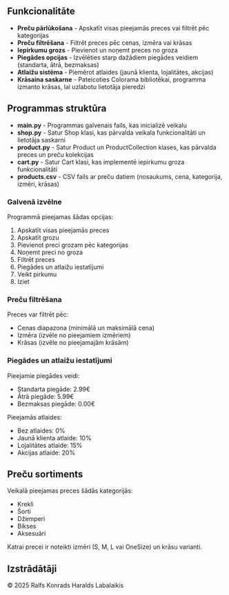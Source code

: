 ## Funkcionalitāte

- **Preču pārlūkošana** - Apskatīt visas pieejamās preces vai filtrēt pēc kategorijas
- **Preču filtrēšana** - Filtrēt preces pēc cenas, izmēra vai krāsas
- **Iepirkumu grozs** - Pievienot un noņemt preces no groza
- **Piegādes opcijas** - Izvēlēties starp dažādiem piegādes veidiem (standarta, ātrā, bezmaksas)
- **Atlaižu sistēma** - Piemērot atlaides (jaunā klienta, lojalitātes, akcijas)
- **Krāsaina saskarne** - Pateicoties Colorama bibliotēkai, programma izmanto krāsas, lai uzlabotu lietotāja pieredzi

## Programmas struktūra

- **main.py** - Programmas galvenais fails, kas inicializē veikalu
- **shop.py** - Satur Shop klasi, kas pārvalda veikala funkcionalitāti un lietotāja saskarni
- **product.py** - Satur Product un ProductCollection klases, kas pārvalda preces un preču kolekcijas
- **cart.py** - Satur Cart klasi, kas implementē iepirkumu groza funkcionalitāti
- **products.csv** - CSV fails ar preču datiem (nosaukums, cena, kategorija, izmēri, krāsas)

### Galvenā izvēlne

Programmā pieejamas šādas opcijas:
1. Apskatīt visas pieejamās preces
2. Apskatīt grozu
3. Pievienot preci grozam pēc kategorijas
4. Noņemt preci no groza
5. Filtrēt preces
6. Piegādes un atlaižu iestatījumi
7. Veikt pirkumu
8. Iziet

### Preču filtrēšana

Preces var filtrēt pēc:
- Cenas diapazona (minimālā un maksimālā cena)
- Izmēra (izvēle no pieejamiem izmēriem)
- Krāsas (izvēle no pieejamajām krāsām)

### Piegādes un atlaižu iestatījumi

Pieejamie piegādes veidi:
- Standarta piegāde: 2.99€
- Ātrā piegāde: 5.99€
- Bezmaksas piegāde: 0.00€

Pieejamās atlaides:
- Bez atlaides: 0%
- Jaunā klienta atlaide: 10%
- Lojalitātes atlaide: 15%
- Akcijas atlaide: 20%

## Preču sortiments

Veikalā pieejamas preces šādās kategorijās:
- Krekli
- Šorti
- Džemperi
- Bikses
- Aksesuāri

Katrai precei ir noteikti izmēri (S, M, L vai OneSize) un krāsu varianti.


## Izstrādātāji

© 2025 Ralfs Konrads Haralds Labalaikis